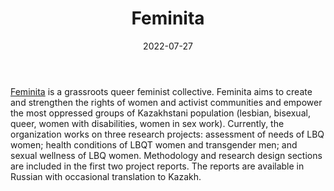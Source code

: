 ﻿---
title: "Feminita"
linkTitle: "Feminita"
contributor: ["Aizada Arystanbek"]
date: 2022-07-27
countries: ["Kazakhstan"]
category: ["Local NGO"]
tags: ["feminism", "feminist NGO", "LGBTQ", "sex work", "gender-based violence"]
date_start: []
date_end: []
data_type: ["reports", "survey", "interviews", "quantitative", "qualitative"] 
language: ["Russian", "Kazakh"]
updated: 2023-05-26
description: 
  Grassroots queer feminist collective.
---

[Feminita](https://feminita.kz/) is a grassroots queer feminist collective. Feminita aims to create and strengthen the rights of women and activist communities and empower the most oppressed groups of Kazakhstani population (lesbian, bisexual, queer, women with disabilities, women in sex work). Currently, the organization works on three research projects: assessment of needs of LBQ women; health conditions of LBQT women and transgender men; and sexual wellness of LBQ women. Methodology and research design sections are included in the first two project reports. The reports are available in Russian with occasional translation to Kazakh.
